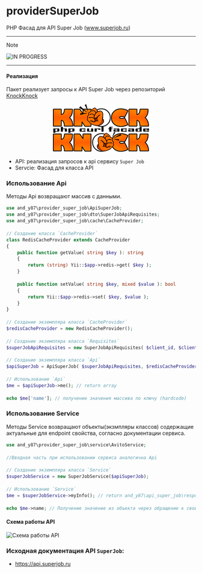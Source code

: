 # providerSuperJob

PHP Фасад для API Super Job (www.superjob.ru)

---

> [!NOTE]
> ![IN PROGRESS](http://www.bc-energy.it/wp-content/uploads/2013/08/work-in-progress.png)

---

#### Реализация
Пакет реализует запросы к API Super Job через репозиторий [KnockKnock](https://github.com/andy87/KnockKnock)  
<p align="center"><a href="https://github.com/andy87/KnockKnock"><img src="https://github.com/andy87/KnockKnock/blob/master/assets/logo/KnockKnockLogo_256.png?raw=true" width=256></a></p>

 - API: реализация запросов к api сервису `Super Job`
 - Servcie: Фасад для класса API

### Использование Api
Методы Api возвращают массив с данными.
```php
use and_y87\provider_super_job\ApiSuperJob;
use and_y87\provider_super_job\dto\SuperJobApiRequisites;
use and_y87\provider_super_job\cache\CacheProvider;

// Создание класса `CacheProvider`
class RedisCacheProvider extends CacheProvider
{
    public function getValue( string $key ): string
    {
        return (string) Yii::$app->redis->get( $key );
    }

    public function setValue( string $key, mixed $value ): bool
    {
        return Yii::$app->redis->set( $key, $value );
    }
}

// Создание экземпляра класса `CacheProvider`
$redisCacheProvider = new RedisCacheProvider();

// Создание экземпляра класса `Requisites`
$superJobApiRequisites = new SuperJobApiRequisites( $client_id, $client_secret );

// Создание экземпляра класса `Api`
$apiSuperJob = ApiSuperJob( $superJobApiRequisites, $redisCacheProvider );

// Использование `Api`
$me = $apiSuperJob->me(); // return array

echo $me['name']; // получение значения массива по ключу (hardcode)
```
### Использование Service
Методы Service возвращают объекты(экзмпляры классов) содержащие актуальные для endpoint свойства, согласно документации сервиса.
```php
use and_y87\provider_super_job\service\AvitoService;

//Вводная часть при использовании сервиса аналогична Api

// Создание экземпляра класса `Service`
$superJobService = new SuperJobService($apiSuperJob);

// Использование `Service`
$me = $superJobService->myInfo(); // return and_y87\api_super_job\response\Me();

echo $me->name; // Получение значение из объекта через обращение к свойству
```

#### Схема работы API
![Схема работы API](https://static.andy87.ru/github/api/apiLogivSchema.png?v=3)

### Исходная документация API `SuperJob`: 
 - https://api.superjob.ru
